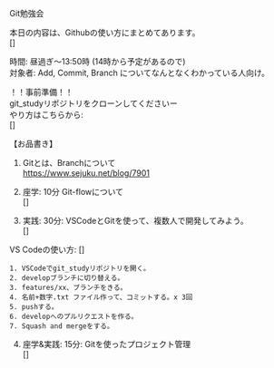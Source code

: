 Git勉強会

本日の内容は、Githubの使い方にまとめてあります。<br/>
[]

時間: 昼過ぎ〜13:50時 (14時から予定があるので)<br/>
対象者: Add, Commit, Branch についてなんとなくわかっている人向け。


！！事前準備！！<br/>
git_studyリポジトリをクローンしてくださいー<br/>
やり方はこちらから:<br/>
[]


【お品書き】
1. Gitとは、Branchについて<br/>
https://www.sejuku.net/blog/7901

2. 座学: 10分 Git-flowについて<br/>
[]

3. 実践: 30分: VSCodeとGitを使って、複数人で開発してみよう。<br/>
[]

VS Codeの使い方: []

    1. VSCodeでgit_studyリポジトリを開く。
    2. developブランチに切り替える。
    3. features/xx、ブランチをきる。
    4. 名前+数字.txt ファイル作って、コミットする。x 3回
    5. pushする。
    6. developへのプルリクエストを作る。
    7. Squash and mergeをする。

4. 座学&実践: 15分: Gitを使ったプロジェクト管理<br/>
[]
